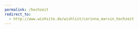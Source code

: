 ```yaml
---
permalink: /hochzeit
redirect_to:
  - http://www.wishsite.de/wishlist/corinna_marvin_hochzeit
---
```

